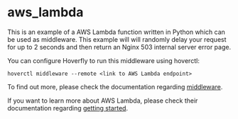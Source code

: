 # aws_lambda
This is an example of a AWS Lambda function written in Python which can be used as middleware. This example will will randomly delay your request for up to 2 seconds and then return an Nginx 503 internal server error page.

You can configure Hoverfly to run this middleware using hoverctl:
```
hoverctl middleware --remote <link to AWS Lambda endpoint>
```

To find out more, please check the documentation regarding [middleware](https://docs.hoverfly.io/en/latest/pages/keyconcepts/middleware.html).

If you want to learn more about AWS Lambda, please check their documentation regarding [getting started](http://docs.aws.amazon.com/lambda/latest/dg/getting-started.html).
